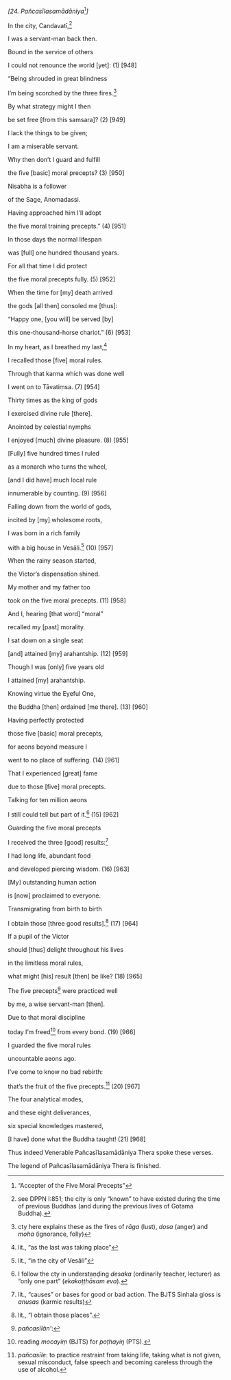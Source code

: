 *\[24. Pañcasīlasamādāniya*[^1]*\]*

In the city, Candavatī,[^2]

I was a servant-man back then.

Bound in the service of others

I could not renounce the world \[yet\]: (1) \[948\]

“Being shrouded in great blindness

I’m being scorched by the three fires.[^3]

By what strategy might I then

be set free \[from this samsara\]? (2) \[949\]

I lack the things to be given;

I am a miserable servant.

Why then don’t I guard and fulfill

the five \[basic\] moral precepts? (3) \[950\]

Nisabha is a follower

of the Sage, Anomadassi.

Having approached him I’ll adopt

the five moral training precepts.” (4) \[951\]

In those days the normal lifespan

was \[full\] one hundred thousand years.

For all that time I did protect

the five moral precepts fully. (5) \[952\]

When the time for \[my\] death arrived

the gods \[all then\] consoled me \[thus\]:

“Happy one, \[you will\] be served \[by\]

this one-thousand-horse chariot.” (6) \[953\]

In my heart, as I breathed my last,[^4]

I recalled those \[five\] moral rules.

Through that karma which was done well

I went on to Tāvatiṃsa. (7) \[954\]

Thirty times as the king of gods

I exercised divine rule \[there\].

Anointed by celestial nymphs

I enjoyed \[much\] divine pleasure. (8) \[955\]

\[Fully\] five hundred times I ruled

as a monarch who turns the wheel,

\[and I did have\] much local rule

innumerable by counting. (9) \[956\]

Falling down from the world of gods,

incited by \[my\] wholesome roots,

I was born in a rich family

with a big house in Vesāli.[^5] (10) \[957\]

When the rainy season started,

the Victor’s dispensation shined.

My mother and my father too

took on the five moral precepts. (11) \[958\]

And I, hearing \[that word\] “moral”

recalled my \[past\] morality.

I sat down on a single seat

\[and\] attained \[my\] arahantship. (12) \[959\]

Though I was \[only\] five years old

I attained \[my\] arahantship.

Knowing virtue the Eyeful One,

the Buddha \[then\] ordained \[me there\]. (13) \[960\]

Having perfectly protected

those five \[basic\] moral precepts,

for aeons beyond measure I

went to no place of suffering. (14) \[961\]

That I experienced \[great\] fame

due to those \[five\] moral precepts.

Talking for ten million aeons

I still could tell but part of it.[^6] (15) \[962\]

Guarding the five moral precepts

I received the three \[good\] results:[^7]

I had long life, abundant food

and developed piercing wisdom. (16) \[963\]

\[My\] outstanding human action

is \[now\] proclaimed to everyone.

Transmigrating from birth to birth

I obtain those \[three good results\].[^8] (17) \[964\]

If a pupil of the Victor

should \[thus\] delight throughout his lives

in the limitless moral rules,

what might \[his\] result \[then\] be like? (18) \[965\]

The five precepts[^9] were practiced well

by me, a wise servant-man \[then\].

Due to that moral discipline

today I’m freed[^10] from every bond. (19) \[966\]

I guarded the five moral rules

uncountable aeons ago.

I’ve come to know no bad rebirth:

that’s the fruit of the five precepts.[^11] (20) \[967\]

The four analytical modes,

and these eight deliverances,

six special knowledges mastered,

\[I have\] done what the Buddha taught! (21) \[968\]

Thus indeed Venerable Pañcasīlasamādāniya Thera spoke these verses.

The legend of Pañcasīlasamādāniya Thera is finished.

[^1]: “Accepter of the FIve Moral Precepts”

[^2]: see DPPN I:851; the city is only “known” to have existed during
    the time of previous Buddhas (and during the previous lives of
    Gotama Buddha).

[^3]: cty here explains these as the fires of *rāga* (lust), *dosa*
    (anger) and *moha* (ignorance, folly)

[^4]: lit., “as the last was taking place”

[^5]: lit., “in the city of Vesāli”

[^6]: I follow the cty in understaṇḍing *desaka* (ordinarily teacher,
    lecturer) as “only one part” (*ekakoṭṭhāsam eva*).

[^7]: lit., “causes” or bases for good or bad action. The BJTS Sinhala
    gloss is *anusas* (karmic results)

[^8]: lit., “I obtain those places”.

[^9]: *pañcasīlān’*:

[^10]: reading *mocayiṃ* (BJTS) for *poṭhayiŋ* (PTS).

[^11]: *pañcasīle*: to practice restraint from taking life, taking what
    is not given, sexual misconduct, false speech and becoming careless
    through the use of alcohol.
